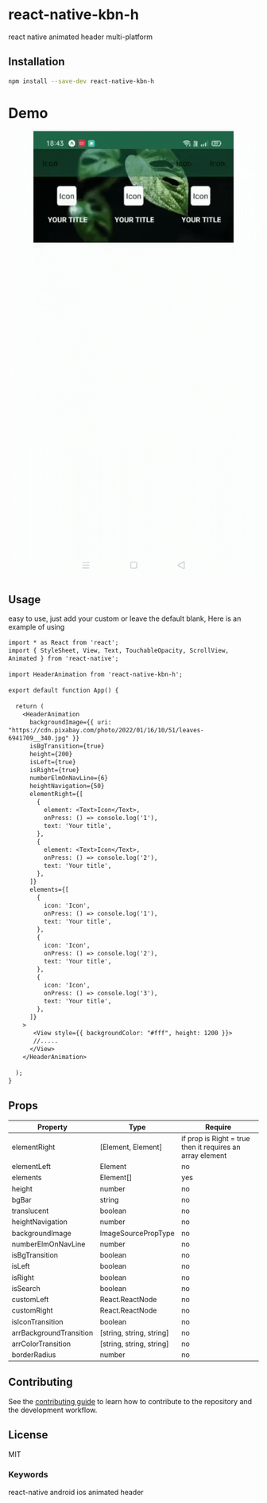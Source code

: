 # react-native-kbn-h

react native animated header multi-platform
## Installation

```sh
npm install --save-dev react-native-kbn-h
```
# Demo
![Demo ](https://github.com/khanhbachnguyen/react-native-kbn-h/blob/main/example/demo/demo.gif)
## Usage
easy to use, just add your custom or leave the default blank, Here is an example of using
```tsx
import * as React from 'react';
import { StyleSheet, View, Text, TouchableOpacity, ScrollView, Animated } from 'react-native';

import HeaderAnimation from 'react-native-kbn-h';

export default function App() {

  return (
    <HeaderAnimation
      backgroundImage={{ uri: "https://cdn.pixabay.com/photo/2022/01/16/10/51/leaves-6941709__340.jpg" }}
      isBgTransition={true}
      height={200}
      isLeft={true}
      isRight={true}
      numberElmOnNavLine={6}
      heightNavigation={50}
      elementRight={[
        {
          element: <Text>Icon</Text>,
          onPress: () => console.log('1'),
          text: 'Your title',
        },
        {
          element: <Text>Icon</Text>,
          onPress: () => console.log('2'),
          text: 'Your title',
        },
      ]}
      elements={[
        {
          icon: 'Icon',
          onPress: () => console.log('1'),
          text: 'Your title',
        },
        {
          icon: 'Icon',
          onPress: () => console.log('2'),
          text: 'Your title',
        },
        {
          icon: 'Icon',
          onPress: () => console.log('3'),
          text: 'Your title',
        },
      ]}
    >
       <View style={{ backgroundColor: "#fff", height: 1200 }}>
       //.....
      </View>
    </HeaderAnimation>

  );
}

```
## Props
| Property | Type |  Require  |
|---------------|----------|--------------|
| elementRight | [Element, Element] |if prop is Right = true then it requires an array element |
| elementLeft | Element | no |
| elements | Element[] | yes |
| height | number | no |
| bgBar | string | no |
| translucent | boolean | no |
| heightNavigation | number | no |
| backgroundImage | ImageSourcePropType | no |
| numberElmOnNavLine | number | no |
| isBgTransition | boolean | no |
| isLeft | boolean | no |
| isRight | boolean | no |
| isSearch | boolean | no |
| customLeft | React.ReactNode | no |
| customRight | React.ReactNode | no | 
| isIconTransition | boolean | no |
| arrBackgroundTransition | [string, string, string] | no |
| arrColorTransition | [string, string, string] | no |
| borderRadius | number | no |


## Contributing

See the [contributing guide](CONTRIBUTING.md) to learn how to contribute to the repository and the development workflow.

## License

MIT

### Keywords
react-native android ios animated header